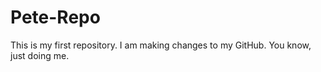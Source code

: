 # Pete-Repo
This is my first repository.
I am making changes to my GitHub.
You know, just doing me. 
